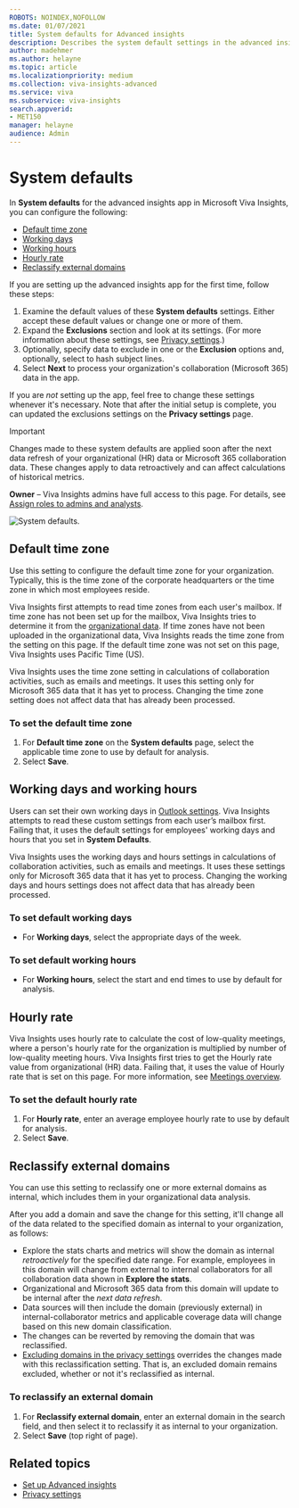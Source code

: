 ```yaml
---
ROBOTS: NOINDEX,NOFOLLOW
ms.date: 01/07/2021
title: System defaults for Advanced insights
description: Describes the system default settings in the advanced insights app for Viva Insights that admins configure and edit for your organization
author: madehmer
ms.author: helayne
ms.topic: article
ms.localizationpriority: medium 
ms.collection: viva-insights-advanced 
ms.service: viva 
ms.subservice: viva-insights 
search.appverid: 
- MET150 
manager: helayne
audience: Admin
---
```


# System defaults

In **System defaults** for the advanced insights app in Microsoft Viva Insights, you can configure the following:

* [Default time zone](#default-time-zone)
* [Working days](#to-set-default-working-days)
* [Working hours](#to-set-default-working-hours)
* [Hourly rate](#hourly-rate)
* [Reclassify external domains](#reclassify-external-domains)

If you are setting up the advanced insights app for the first time, follow these steps:

1. Examine the default values of these **System defaults** settings. Either accept these default values or change one or more of them.
1. Expand the **Exclusions** section and look at its settings. (For more information about these settings, see [Privacy settings](/viva/insights/use/privacy-settings?toc=/viva/insights/use/toc.json&bc=/viva/insights/breadcrumb/toc.json).)
1. Optionally, specify data to exclude in one or the **Exclusion** options and, optionally, select to hash subject lines.
1. Select **Next** to process your organization's collaboration (Microsoft 365) data in the app.

If you are _not_ setting up the app, feel free to change these settings whenever it's necessary. Note that after the initial setup is complete, you can updated the exclusions settings on the **Privacy settings** page.

>[!Important]
>Changes made to these system defaults are applied soon after the next data refresh of your organizational (HR) data or Microsoft 365 collaboration data. These changes apply to data retroactively and can affect calculations of historical metrics.

**Owner** – Viva Insights admins have full access to this page. For details, see [Assign roles to admins and analysts](/viva/insights/setup/assign-roles-to-wpa-admins?toc=/viva/insights/use/toc.json&bc=/viva/insights/breadcrumb/toc.json).

![System defaults.](../images/wpa/use/sys-def-page.png)

## Default time zone

Use this setting to configure the default time zone for your organization. Typically, this is the time zone of the corporate headquarters or the time zone in which most employees reside.

Viva Insights first attempts to read time zones from each user's mailbox. If time zone has not been set up for the mailbox, Viva Insights tries to determine it from the [organizational data](/viva/insights/use/organizational-data?toc=/viva/insights/use/toc.json&bc=/viva/insights/breadcrumb/toc.json). If time zones have not been uploaded in the organizational data, Viva Insights reads the time zone from the setting on this page. If the default time zone was not set on this page, Viva Insights uses Pacific Time (US).

Viva Insights uses the time zone setting in calculations of collaboration activities, such as emails and meetings. It uses this setting only for Microsoft 365 data that it has yet to process. Changing the time zone setting does not affect data that has already been processed.

### To set the default time zone

1. For **Default time zone** on the **System defaults** page, select the applicable time zone to use by default for analysis.
2. Select **Save**.

## Working days and working hours

Users can set their own working days in [Outlook settings](https://outlook.office.com/calendar/options/calendar/view/appearance). Viva Insights attempts to read these custom settings from each user’s mailbox first. Failing that, it uses the default settings for employees' working days and hours that you set in **System Defaults**.

Viva Insights uses the working days and hours settings in calculations of collaboration activities, such as emails and meetings. It uses these settings only for Microsoft 365 data that it has yet to process. Changing the working days and hours settings does not affect data that has already been processed.

### To set default working days

* For **Working days**, select the appropriate days of the week.  

### To set default working hours

* For **Working hours**, select the start and end times to use by default for analysis.

## Hourly rate

Viva Insights uses hourly rate to calculate the cost of low-quality meetings, where a person's hourly rate for the organization is multiplied by number of low-quality meeting hours. Viva Insights first tries to get the Hourly rate value from organizational (HR) data. Failing that, it uses the value of Hourly rate that is set on this page. For more information, see [Meetings overview](/viva/insights/use/explore-metrics-meetings-overview?toc=/viva/insights/use/toc.json&bc=/viva/insights/breadcrumb/toc.json#hourly-rate).

### To set the default hourly rate

1. For **Hourly rate**, enter an average employee hourly rate to use by default for analysis.
2. Select **Save**.

## Reclassify external domains

You can use this setting to reclassify one or more external domains as internal, which includes them in your organizational data analysis.

After you add a domain and save the change for this setting, it'll change all of the data related to the specified domain as internal to your organization, as follows:

* Explore the stats charts and metrics will show the domain as internal *retroactively* for the specified date range. For example, employees in this domain will change from external to internal collaborators for all collaboration data shown in **Explore the stats**.
* Organizational and Microsoft 365 data from this domain will update to be internal after the *next data refresh*.
* Data sources will then include the domain (previously external) in internal-collaborator metrics and applicable coverage data will change based on this new domain classification.
* The changes can be reverted by removing the domain that was reclassified.
* [Excluding domains in the privacy settings](/viva/insights/use/privacy-settings?toc=/viva/insights/use/toc.json&bc=/viva/insights/breadcrumb/toc.json#exclude-domains-or-email-addresses) overrides the changes made with this reclassification setting. That is, an excluded domain remains excluded, whether or not it's reclassified as internal.

### To reclassify an external domain

1. For **Reclassify external domain**, enter an external domain in the search field, and then select it to reclassify it as internal to your organization.
2. Select **Save** (top right of page).

## Related topics

* [Set up Advanced insights](/viva/insights/setup/set-up-workplace-analytics?toc=/viva/insights/use/toc.json&bc=/viva/insights/breadcrumb/toc.json)
* [Privacy settings](/viva/insights/use/privacy-settings?toc=/viva/insights/use/toc.json&bc=/viva/insights/breadcrumb/toc.json)

